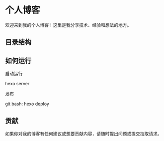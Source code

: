 # 个人博客

欢迎来到我的个人博客！这里是我分享技术、经验和想法的地方。

## 目录结构

## 如何运行

启动运行

hexo server

发布

git bash: hexo deploy

## 贡献

如果你对我的博客有任何建议或想要贡献内容，请随时提出问题或提交拉取请求。
